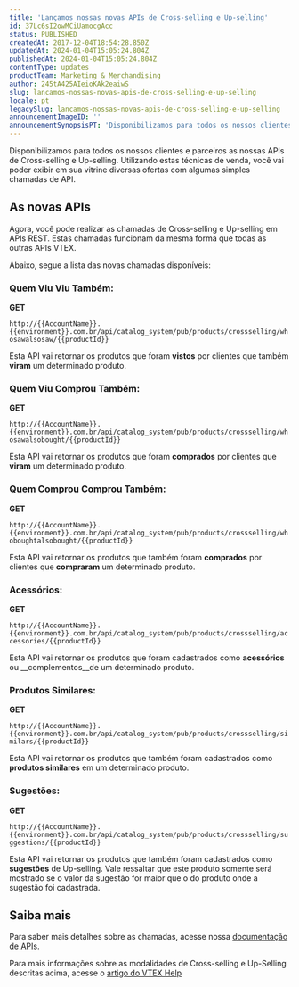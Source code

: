 ```yaml
---
title: 'Lançamos nossas novas APIs de Cross-selling e Up-selling'
id: 37Lc6sI2owMCiUamocgAcc
status: PUBLISHED
createdAt: 2017-12-04T18:54:28.850Z
updatedAt: 2024-01-04T15:05:24.804Z
publishedAt: 2024-01-04T15:05:24.804Z
contentType: updates
productTeam: Marketing & Merchandising
author: 245tA425AIeioKAk2eaiwS
slug: lancamos-nossas-novas-apis-de-cross-selling-e-up-selling
locale: pt
legacySlug: lancamos-nossas-novas-apis-de-cross-selling-e-up-selling
announcementImageID: ''
announcementSynopsisPT: 'Disponibilizamos para todos os nossos clientes e parceiros as nossas APIs de Cross-selling e Up-selling.'
---
```


Disponibilizamos para todos os nossos clientes e parceiros as nossas APIs de Cross-selling e Up-selling. Utilizando estas técnicas de venda, você vai poder exibir em sua vitrine diversas ofertas com algumas simples chamadas de API.

## As novas APIs

Agora, você pode realizar as chamadas de Cross-selling e Up-selling em APIs REST. Estas chamadas funcionam da mesma forma que todas as outras APIs VTEX.

Abaixo, segue a lista das novas chamadas disponíveis:

### Quem Viu Viu Também: 

__GET__

`http://{{AccountName}}.{{environment}}.com.br/api/catalog_system/pub/products/crossselling/whosawalsosaw/{{productId}}`

Esta API vai retornar os produtos que foram __vistos__ por clientes que também __viram__ um determinado produto.

### Quem Viu Comprou Também:

__GET__

`http://{{AccountName}}.{{environment}}.com.br/api/catalog_system/pub/products/crossselling/whosawalsobought/{{productId}}`

Esta API vai retornar os produtos que foram __comprados__ por clientes que __viram__ um determinado produto.

### Quem Comprou Comprou Também: 

__GET__

`http://{{AccountName}}.{{environment}}.com.br/api/catalog_system/pub/products/crossselling/whoboughtalsobought/{{productId}}`

Esta API vai retornar os produtos que também foram __comprados__ por clientes que __compraram__ um determinado produto.

### Acessórios: 

__GET__ 

`http://{{AccountName}}.{{environment}}.com.br/api/catalog_system/pub/products/crossselling/accessories/{{productId}}`

Esta API vai retornar os produtos que foram cadastrados como __acessórios__ ou __complementos__de um determinado produto.

### Produtos Similares: 

__GET__

`http://{{AccountName}}.{{environment}}.com.br/api/catalog_system/pub/products/crossselling/similars/{{productId}}`

Esta API vai retornar os produtos que também foram cadastrados como __produtos similares__ em um determinado produto.

### Sugestões: 

__GET__ 

`http://{{AccountName}}.{{environment}}.com.br/api/catalog_system/pub/products/crossselling/suggestions/{{productId}}`

Esta API vai retornar os produtos que também foram cadastrados como __sugestões__ de Up-selling. Vale ressaltar que este produto somente será mostrado se o valor da sugestão for maior que o do produto onde a sugestão foi cadastrada.

## Saiba mais

Para saber mais detalhes sobre as chamadas, acesse nossa [documentação de APIs](https://developers.vtex.com/docs/api-reference/search-api#get-/api/catalog_system/pub/products/crossselling/whosawalsosaw/-productId-?endpoint=get-/api/catalog_system/pub/products/crossselling/whosawalsosaw/-productId-).

Para mais informações sobre as modalidades de Cross-selling e Up-Selling descritas acima, acesse o [artigo do VTEX Help](/pt/tutorial/configurando-produto-similar-sugestoes-acessorios-e-genericos)
